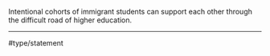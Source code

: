 Intentional cohorts of immigrant students can support each other through the difficult road of higher education.

* * *
#type/statement 
